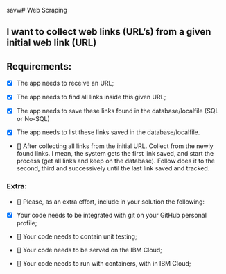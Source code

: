 savw# Web Scraping

 ## I want to collect web links (URL’s) from a given initial web link (URL)

 

## Requirements: 


- [x] The app needs to receive an URL;

- [x] The app needs to find all links inside this given URL;

- [x] The app needs to save these links found in the database/localfile (SQL or No-SQL)

- [x] The app needs to list these links saved in the database/localfile.

- [] After collecting all links from the initial URL. Collect from the newly found links.
I mean, the system gets the first link saved, and start the process (get all links and keep on the database).
Follow does it to the second, third and successively until the last link saved and tracked.

 

### Extra:

- [] Please, as an extra effort, include in your solution the following: 

- [x] Your code needs to be integrated with git on your GitHub personal profile;

- [] Your code needs to contain unit testing;

- [] Your code needs to be served on the IBM Cloud;

- [] Your code needs to run with containers, with in IBM Cloud;